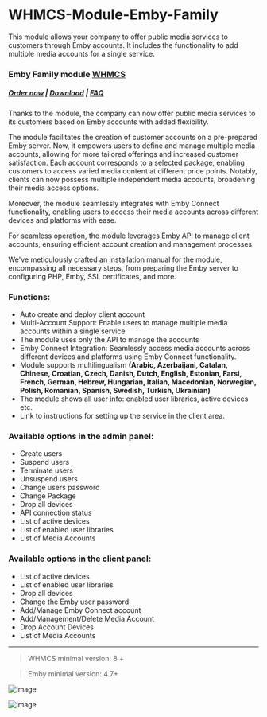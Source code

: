 # WHMCS-Module-Emby-Family
This module allows your company to offer public media services to customers through Emby accounts. It includes the functionality to add multiple media accounts for a single service. 

### Emby Family module **[WHMCS](https://puqcloud.com/link.php?id=77)** 

#####  [Order now](https://puqcloud.com/whmcs-module-emby-family.php) | [Download](https://download.puqcloud.com/WHMCS/servers/PUQ_WHMCS-Emby-Family/) | [FAQ](https://faq.puqcloud.com/)

Thanks to the module, the company can now offer public media services to its customers based on Emby accounts with added flexibility.

The module facilitates the creation of customer accounts on a pre-prepared Emby server. Now, it empowers users to define and manage multiple media accounts, allowing for more tailored offerings and increased customer satisfaction. Each account corresponds to a selected package, enabling customers to access varied media content at different price points. Notably, clients can now possess multiple independent media accounts, broadening their media access options.

Moreover, the module seamlessly integrates with Emby Connect functionality, enabling users to access their media accounts across different devices and platforms with ease.

For seamless operation, the module leverages Emby API to manage client accounts, ensuring efficient account creation and management processes.

We've meticulously crafted an installation manual for the module, encompassing all necessary steps, from preparing the Emby server to configuring PHP, Emby, SSL certificates, and more.

### Functions:

- Auto create and deploy client account
- Multi-Account Support: Enable users to manage multiple media accounts within a single service
- The module uses only the API to manage the accounts
- Emby Connect Integration: Seamlessly access media accounts across different devices and platforms using Emby Connect functionality.
- Module supports multilingualism **(Arabic, Azerbaijani, Catalan, Chinese, Croatian, Czech, Danish, Dutch, English, Estonian, Farsi, French, German, Hebrew, Hungarian, Italian, Macedonian, Norwegian, Polish, Romanian, Spanish, Swedish, Turkish, Ukrainian)**
- The module shows all user info: enabled user libraries, active devices etc.
- Link to instructions for setting up the service in the client area.

### Available options in the admin panel:

- Create users
- Suspend users
- Terminate users
- Unsuspend users
- Change users password
- Change Package
- Drop all devices
- API connection status
- List of active devices
- List of enabled user libraries
- List of Media Accounts

### Available options in the client panel:

- List of active devices
- List of enabled user libraries
- Drop all devices
- Change the Emby user password
- Add/Manage Emby Connect account
- Add/Management/Delete Media Account
- Drop Account Devices
- List of Media Accounts

- - - - - -

>WHMCS minimal version: 8 +

>Emby minimal version: 4.7+

![image](https://github.com/PUQ-sp-z-o-o/WHMCS-Module-Emby-Family/assets/81689153/2c55470c-82d4-4de5-b92e-1ff347049ad0)

![image](https://github.com/PUQ-sp-z-o-o/WHMCS-Module-Emby-Family/assets/81689153/65e8bd0c-bad2-40d9-9068-aeb4ac1096c8)
